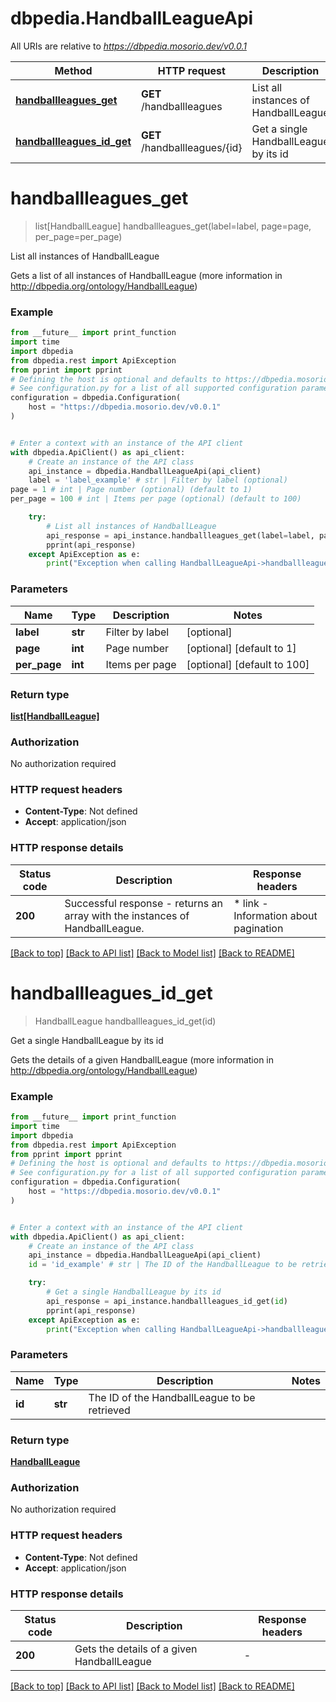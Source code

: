 # dbpedia.HandballLeagueApi

All URIs are relative to *https://dbpedia.mosorio.dev/v0.0.1*

Method | HTTP request | Description
------------- | ------------- | -------------
[**handballleagues_get**](HandballLeagueApi.md#handballleagues_get) | **GET** /handballleagues | List all instances of HandballLeague
[**handballleagues_id_get**](HandballLeagueApi.md#handballleagues_id_get) | **GET** /handballleagues/{id} | Get a single HandballLeague by its id


# **handballleagues_get**
> list[HandballLeague] handballleagues_get(label=label, page=page, per_page=per_page)

List all instances of HandballLeague

Gets a list of all instances of HandballLeague (more information in http://dbpedia.org/ontology/HandballLeague)

### Example

```python
from __future__ import print_function
import time
import dbpedia
from dbpedia.rest import ApiException
from pprint import pprint
# Defining the host is optional and defaults to https://dbpedia.mosorio.dev/v0.0.1
# See configuration.py for a list of all supported configuration parameters.
configuration = dbpedia.Configuration(
    host = "https://dbpedia.mosorio.dev/v0.0.1"
)


# Enter a context with an instance of the API client
with dbpedia.ApiClient() as api_client:
    # Create an instance of the API class
    api_instance = dbpedia.HandballLeagueApi(api_client)
    label = 'label_example' # str | Filter by label (optional)
page = 1 # int | Page number (optional) (default to 1)
per_page = 100 # int | Items per page (optional) (default to 100)

    try:
        # List all instances of HandballLeague
        api_response = api_instance.handballleagues_get(label=label, page=page, per_page=per_page)
        pprint(api_response)
    except ApiException as e:
        print("Exception when calling HandballLeagueApi->handballleagues_get: %s\n" % e)
```

### Parameters

Name | Type | Description  | Notes
------------- | ------------- | ------------- | -------------
 **label** | **str**| Filter by label | [optional] 
 **page** | **int**| Page number | [optional] [default to 1]
 **per_page** | **int**| Items per page | [optional] [default to 100]

### Return type

[**list[HandballLeague]**](HandballLeague.md)

### Authorization

No authorization required

### HTTP request headers

 - **Content-Type**: Not defined
 - **Accept**: application/json

### HTTP response details
| Status code | Description | Response headers |
|-------------|-------------|------------------|
**200** | Successful response - returns an array with the instances of HandballLeague. |  * link - Information about pagination <br>  |

[[Back to top]](#) [[Back to API list]](../README.md#documentation-for-api-endpoints) [[Back to Model list]](../README.md#documentation-for-models) [[Back to README]](../README.md)

# **handballleagues_id_get**
> HandballLeague handballleagues_id_get(id)

Get a single HandballLeague by its id

Gets the details of a given HandballLeague (more information in http://dbpedia.org/ontology/HandballLeague)

### Example

```python
from __future__ import print_function
import time
import dbpedia
from dbpedia.rest import ApiException
from pprint import pprint
# Defining the host is optional and defaults to https://dbpedia.mosorio.dev/v0.0.1
# See configuration.py for a list of all supported configuration parameters.
configuration = dbpedia.Configuration(
    host = "https://dbpedia.mosorio.dev/v0.0.1"
)


# Enter a context with an instance of the API client
with dbpedia.ApiClient() as api_client:
    # Create an instance of the API class
    api_instance = dbpedia.HandballLeagueApi(api_client)
    id = 'id_example' # str | The ID of the HandballLeague to be retrieved

    try:
        # Get a single HandballLeague by its id
        api_response = api_instance.handballleagues_id_get(id)
        pprint(api_response)
    except ApiException as e:
        print("Exception when calling HandballLeagueApi->handballleagues_id_get: %s\n" % e)
```

### Parameters

Name | Type | Description  | Notes
------------- | ------------- | ------------- | -------------
 **id** | **str**| The ID of the HandballLeague to be retrieved | 

### Return type

[**HandballLeague**](HandballLeague.md)

### Authorization

No authorization required

### HTTP request headers

 - **Content-Type**: Not defined
 - **Accept**: application/json

### HTTP response details
| Status code | Description | Response headers |
|-------------|-------------|------------------|
**200** | Gets the details of a given HandballLeague |  -  |

[[Back to top]](#) [[Back to API list]](../README.md#documentation-for-api-endpoints) [[Back to Model list]](../README.md#documentation-for-models) [[Back to README]](../README.md)

